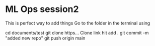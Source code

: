 # ML Ops session2

This is perfect way to add things
Go to the folder in the terminal using 

cd documents/test
git clone https... Clone link
hit add . 
git commit -m "added new repo"
git push origin main
